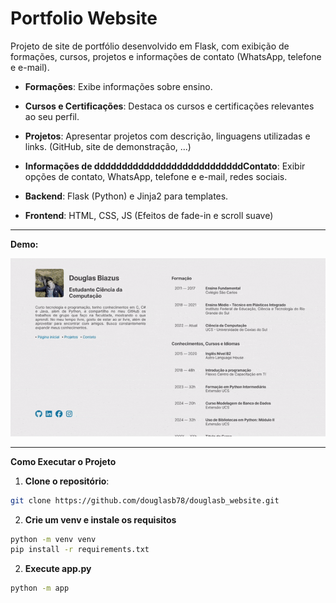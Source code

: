 # Portfolio Website

Projeto de  site de portfólio desenvolvido em Flask, com exibição de formações, cursos, projetos e informações de contato (WhatsApp, telefone e e-mail).

- **Formações**: Exibe informações sobre ensino.
- **Cursos e Certificações**: Destaca os cursos e certificações relevantes ao seu perfil.
- **Projetos**: Apresentar projetos com descrição, linguagens utilizadas e links. (GitHub, site de demonstração, ...)
- **Informações de dddddddddddddddddddddddddddContato**: Exibir opções de contato, WhatsApp, telefone e e-mail, redes sociais.


- **Backend**: Flask (Python) e Jinja2 para templates.
- **Frontend**: HTML, CSS, JS (Efeitos de fade-in e scroll suave)

---
**Demo:**

![GIF de demonstração do site](demo.gif)

---

**Como Executar o Projeto**

1. **Clone o repositório**:
```bash
git clone https://github.com/douglasb78/douglasb_website.git
```

2. **Crie um venv e instale os requisitos**
```bash
python -m venv venv
pip install -r requirements.txt
```

2. **Execute app.py**
```bash
python -m app
```





